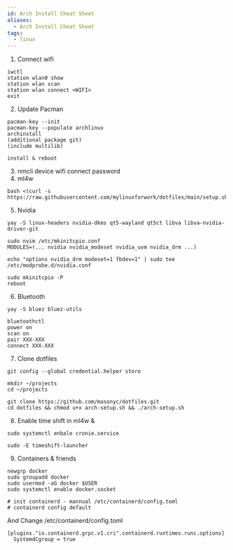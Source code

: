 ```yaml
---
id: Arch Install Cheat Sheet
aliases:
  - Arch Install Cheat Sheet
tags:
  - linux
---
```


1. Connect wifi

```
iwctl
station wlan0 show
station wlan scan
station wlan connect <WIFI>
exit
```

2. Update Pacman

```
pacman-key --init
pacman-key --populate archlinux
archinstall
(additional package git)
(include multilib)

install & reboot
```

3. nmcli device wifi connect <WIFI> password <PASSWORD>
4. ml4w

```
bash <(curl -s https://raw.githubusercontent.com/mylinuxforwork/dotfiles/main/setup.sh)
```

5. Nvidia

```
yay -S linux-headers nvidia-dkms qt5-wayland qt5ct libva libva-nvidia-driver-git

sudo nvim /etc/mkinitcpio.conf
MODULES=(... nvidia nvidia_modeset nvidia_uvm nvidia_drm ...)

echo "options nvidia_drm modeset=1 fbdev=1" | sudo tee /etc/modprobe.d/nvidia.conf

sudo mkinitcpio -P
reboot
```

6. Bluetooth

```
yay -S bluez bluez-utils

bluetoothctl
power on
scan on
pair XXX-XXX
connect XXX-XXX
```

7. Clone dotfiles

```
git config --global credential.helper store

mkdir ~/projects
cd ~/projects

git clone https://github.com/masonyc/dotfiles.git
cd dotfiles && chmod u+x arch-setup.sh && ./arch-setup.sh
```

8. Enable time shift in ml4w &

```
sudo systemctl enbale cronie.service

sudo -E timeshift-launcher
```

9. Containers & friends

```
newgrp docker
sudo groupadd docker
sudo usermod -aG docker $USER
sudo systemctl enable docker.socket

# init containerd - mannual /etc/containerd/config.toml
# containerd config default
```

And Change /etc/containerd/config.toml

```
[plugins."io.containerd.grpc.v1.cri".containerd.runtimes.runc.options]
  SystemdCgroup = true
```
